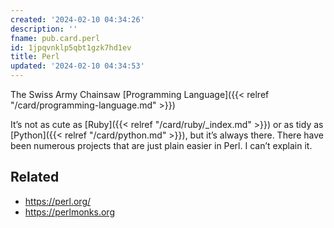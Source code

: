 ```yaml
---
created: '2024-02-10 04:34:26'
description: ''
fname: pub.card.perl
id: 1jpqvnklp5qbt1gzk7hd1ev
title: Perl
updated: '2024-02-10 04:34:53'
---
```


The Swiss Army Chainsaw [Programming Language]({{< relref "/card/programming-language.md" >}})

It’s not as cute as [Ruby]({{< relref "/card/ruby/_index.md" >}}) or as tidy as [Python]({{< relref "/card/python.md" >}}), but it’s always there. There have been numerous projects that are just plain easier in Perl. I can’t explain it.

## Related

- <https://perl.org/>
- <https://perlmonks.org>
